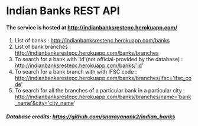 # Indian Banks REST API

#### The service is hosted at http://indianbanksrestepc.herokuapp.com/

1. List of banks : http://indianbanksrestepc.herokuapp.com/banks
2. List of bank branches : http://indianbanksrestepc.herokuapp.com/banks/branches
3. To search for a bank with 'id'(not official-provided by the database) : http://indianbanksrestepc.herokuapp.com/banks/'id'
4. To search for a bank branch with with IFSC code : http://indianbanksrestepc.herokuapp.com/banks/branches/ifsc='ifsc_code'
5. To search for all the branches of a particular bank in a particular city : http://indianbanksrestepc.herokuapp.com/banks/branches/name='bank_name'&city='city_name'

##### Database credits: https://github.com/snarayanank2/indian_banks